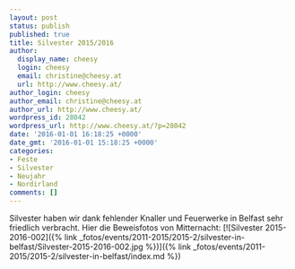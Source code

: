 ```yaml
---
layout: post
status: publish
published: true
title: Silvester 2015/2016
author:
  display_name: cheesy
  login: cheesy
  email: christine@cheesy.at
  url: http://www.cheesy.at/
author_login: cheesy
author_email: christine@cheesy.at
author_url: http://www.cheesy.at/
wordpress_id: 28042
wordpress_url: http://www.cheesy.at/?p=28042
date: '2016-01-01 16:18:25 +0000'
date_gmt: '2016-01-01 15:18:25 +0000'
categories:
- Feste
- Silvester
- Neujahr
- Nordirland
comments: []
---
```

Silvester haben wir dank fehlender Knaller und Feuerwerke in Belfast sehr friedlich verbracht. Hier die Beweisfotos von Mitternacht:
[![Silvester 2015-2016-002]({% link _fotos/events/2011-2015/2015-2/silvester-in-belfast/Silvester-2015-2016-002.jpg %})]({% link _fotos/events/2011-2015/2015-2/silvester-in-belfast/index.md %})
